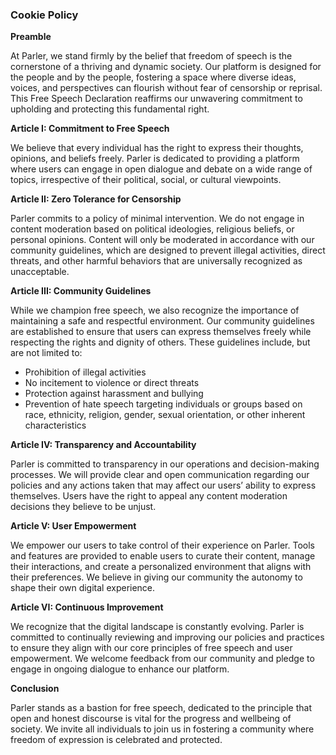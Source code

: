 ### Cookie Policy

**Preamble**

At Parler, we stand firmly by the belief that freedom of speech is the cornerstone of a thriving and dynamic society. Our platform is designed for the people and by the people, fostering a space where diverse ideas, voices, and perspectives can flourish without fear of censorship or reprisal. This Free Speech Declaration reaffirms our unwavering commitment to upholding and protecting this fundamental right.

**Article I: Commitment to Free Speech**

We believe that every individual has the right to express their thoughts, opinions, and beliefs freely. Parler is dedicated to providing a platform where users can engage in open dialogue and debate on a wide range of topics, irrespective of their political, social, or cultural viewpoints.

**Article II: Zero Tolerance for Censorship**

Parler commits to a policy of minimal intervention. We do not engage in content moderation based on political ideologies, religious beliefs, or personal opinions. Content will only be moderated in accordance with our community guidelines, which are designed to prevent illegal activities, direct threats, and other harmful behaviors that are universally recognized as unacceptable.

**Article III: Community Guidelines**

While we champion free speech, we also recognize the importance of maintaining a safe and respectful environment. Our community guidelines are established to ensure that users can express themselves freely while respecting the rights and dignity of others. These guidelines include, but are not limited to:

* Prohibition of illegal activities
* No incitement to violence or direct threats
* Protection against harassment and bullying
* Prevention of hate speech targeting individuals or groups based on race, ethnicity, religion, gender, sexual orientation, or other inherent characteristics

**Article IV: Transparency and Accountability**

Parler is committed to transparency in our operations and decision-making processes. We will provide clear and open communication regarding our policies and any actions taken that may affect our users’ ability to express themselves. Users have the right to appeal any content moderation decisions they believe to be unjust.

**Article V: User Empowerment**

We empower our users to take control of their experience on Parler. Tools and features are provided to enable users to curate their content, manage their interactions, and create a personalized environment that aligns with their preferences. We believe in giving our community the autonomy to shape their own digital experience.

**Article VI: Continuous Improvement**

We recognize that the digital landscape is constantly evolving. Parler is committed to continually reviewing and improving our policies and practices to ensure they align with our core principles of free speech and user empowerment. We welcome feedback from our community and pledge to engage in ongoing dialogue to enhance our platform.

**Conclusion**

Parler stands as a bastion for free speech, dedicated to the principle that open and honest discourse is vital for the progress and wellbeing of society. We invite all individuals to join us in fostering a community where freedom of expression is celebrated and protected.